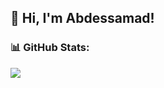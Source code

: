 ## 👋 Hi, I'm Abdessamad!


### 📊 GitHub Stats:
![](https://github-readme-stats.vercel.app/api?username=dooublee&theme=tokyonight&hide_border=false&include_all_commits=false&count_private=false)
